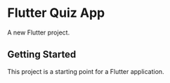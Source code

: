 # Flutter Quiz App

A new Flutter project.


## Getting Started
This project is a starting point for a Flutter application.
